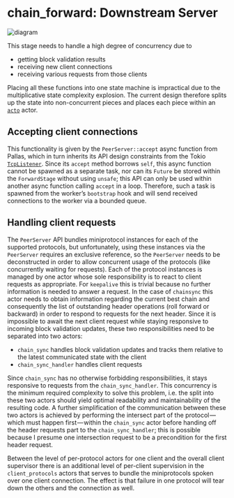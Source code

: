 # chain_forward: Downstream Server

![diagram](./chain_forward.png)

This stage needs to handle a high degree of concurrency due to

- getting block validation results
- receiving new client connections
- receiving various requests from those clients

Placing all these functions into one state machine is impractical due to the multiplicative state complexity explosion.
The current design therefore splits up the state into non-concurrent pieces and places each piece within an [`acto`](https://docs.rs/acto) actor.

## Accepting client connections

This functionality is given by the `PeerServer::accept` async function from Pallas, which in turn inherits its API design constraints from the Tokio [`TcpListener`](https://docs.rs/tokio/latest/tokio/net/struct.TcpListener.html).
Since its `accept` method borrows `self`, this async function cannot be spawned as a separate task, nor can its `Future` be stored within the `ForwardStage` without using `unsafe`; this API can only be used within another async function calling `accept` in a loop.
Therefore, such a task is spawned from the worker’s `bootstrap` hook and will send received connections to the worker via a bounded queue.

## Handling client requests

The `PeerServer` API bundles miniprotocol instances for each of the supported protocols, but unfortunately, using these instances via the `PeerServer` requires an exclusive reference, so the `PeerServer` needs to be deconstructed in order to allow concurrent usage of the protocols (like concurrently waiting for requests).
Each of the protocol instances is managed by one actor whose sole responsibility is to react to client requests as appropriate.
For `keepalive` this is trivial because no further information is needed to answer a request.
In the case of `chainsync` this actor needs to obtain information regarding the current best chain and consequently the list of outstanding header operations (roll forward or backward) in order to respond to requests for the next header.
Since it is impossible to await the next client request while staying responsive to incoming block validation updates, these two responsibilities need to be separated into two actors:

- `chain_sync` handles block validation updates and tracks them relative to the latest communicated state with the client
- `chain_sync_handler` handles client requests

Since `chain_sync` has no otherwise forbidding responsibilities, it stays responsive to requests from the `chain_sync_handler`.
This concurrency is the minimum required complexity to solve this problem, i.e. the split into these two actors should yield optimal readability and maintainability of the resulting code.
A further simplification of the communication between these two actors is achieved by performing the intersect part of the protocol — which must happen first — within the `chain_sync` actor before handing off the header requests part to the `chain_sync_handler`;
this is possible because I presume one intersection request to be a precondition for the first header request.

Between the level of per-protocol actors for one client and the overall client supervisor there is an additional level of per-client supervision in the `client_protocols` actors that serves to bundle the miniprotocols spoken over one client connection.
The effect is that failure in one protocol will tear down the others and the connection as well.
